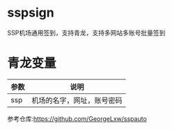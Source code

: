 # sspsign
SSP机场通用签到，支持青龙，支持多网站多账号批量签到
# 青龙变量
| 参数 | 说明                     |
| ---- | -----------------------  |
| ssp  | 机场的名字，网址，账号密码 |

参考仓库:https://github.com/GeorgeLxw/sspauto
